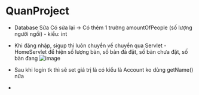 # QuanProject

- Database Sửa Có sửa lại -> Có thêm 1 trường amountOfPeople (số lượng người ngồi) - kiểu: int

- Khi đăng nhập, sigup thì luôn chuyển về chuyển qua Servlet - HomeServlet để hiện số lượng bàn, số bàn đã đặt, số bàn chưa đặt, số bàn đang 
![image](https://user-images.githubusercontent.com/83583888/198874237-b7551565-658b-42a2-9456-23d63d2e33f0.png)

- Sau khi login tk thì sẽ set giá trị là có kiểu là Account ko dùng getName() nữa

- 
